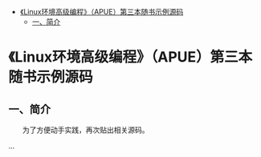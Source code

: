 
* [《Linux环境高级编程》（APUE）第三本随书示例源码](#Title)
	* [一、简介](#一、简介)
<h1 id="Title">《Linux环境高级编程》（APUE）第三本随书示例源码</h1>

<h2 id="一、简介">一、简介</h2>
&emsp;&emsp;为了方便动手实践，再次贴出相关源码。

...